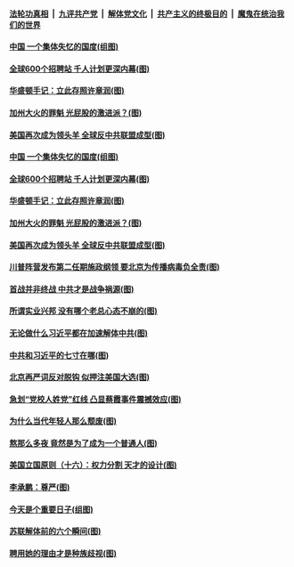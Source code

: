 ####  [法轮功真相](../../../../basic/blob/master/README.md?t=08262031) &nbsp;|&nbsp; [九评共产党](../../../../9ping.md/blob/master/README.md?t=08262031) &nbsp;|&nbsp; [解体党文化](../../../../jtdwh.md/blob/master/README.md?t=08262031)  &nbsp;|&nbsp; [共产主义的终极目的](../../../../gczydzjmd.md/blob/master/README.md?t=08262031) &nbsp;|&nbsp; [魔鬼在统治我们的世界](../../../../mgztzwmdsj.md/blob/master/README.md?t=08262031) 

#### [中国 一个集体失忆的国度(组图)](../pages/p4/944166.md?t=08262031) 

#### [全球600个招聘站 千人计划更深内幕(图)](../pages/p4/944165.md?t=08262031) 

#### [华盛顿手记：立此存照许章润(图)](../pages/p4/944164.md?t=08262031) 

#### [加州大火的罪魁 光屁股的激进派？(图)](../pages/p4/944162.md?t=08262031) 

#### [美国再次成为领头羊 全球反中共联盟成型(图)](../pages/p4/944153.md?t=08262031) 


#### [中国 一个集体失忆的国度(组图)](../pages/p4/944166.md?t=08262031) 

#### [全球600个招聘站 千人计划更深内幕(图)](../pages/p4/944165.md?t=08262031) 

#### [华盛顿手记：立此存照许章润(图)](../pages/p4/944164.md?t=08262031) 

#### [加州大火的罪魁 光屁股的激进派？(图)](../pages/p4/944162.md?t=08262031) 

#### [美国再次成为领头羊 全球反中共联盟成型(图)](../pages/p4/944153.md?t=08262031) 


#### [川普阵营发布第二任期施政纲领 要北京为传播病毒负全责(图)](../pages/p4/944152.md?t=08262031) 

#### [首战并非终战 中共才是战争祸源(图)](../pages/p4/944078.md?t=08262031) 

#### [所谓实业兴邦 没有哪个老总心态不崩的(图)](../pages/p4/944076.md?t=08262031) 

#### [无论做什么习近平都在加速解体中共(图)](../pages/p4/943962.md?t=08262031) 

#### [中共和习近平的七寸在哪(图)](../pages/p4/944073.md?t=08262031) 

#### [北京再严词反对脱钩 似押注美国大选(图)](../pages/p4/944070.md?t=08262031) 

#### [急划“党校人姓党”红线 凸显蔡霞事件震撼效应(图)](../pages/p4/944067.md?t=08262031) 

#### [为什么当代年轻人那么颓废(图)](../pages/p4/943955.md?t=08262031) 

#### [熬那么多夜 竟然是为了成为一个普通人(图)](../pages/p4/943956.md?t=08262031) 

#### [美国立国原则（十六）：权力分割 天才的设计(图)](../pages/p4/943939.md?t=08262031) 

#### [李承鹏：尊严(图)](../pages/p4/943948.md?t=08262031) 

#### [今天是个重要日子(组图)](../pages/p4/943940.md?t=08262031) 

#### [苏联解体前的六个瞬间(图)](../pages/p4/943938.md?t=08262031) 

#### [聘用她的理由才是种族歧视(图)](../pages/p4/943863.md?t=08262031) 

